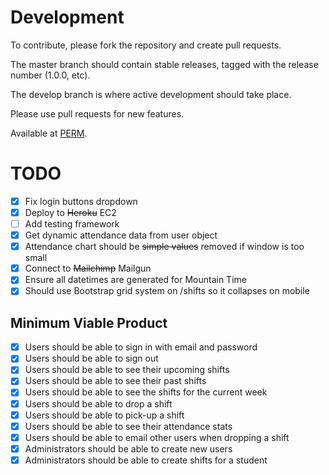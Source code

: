 Development
===========
To contribute, please fork the repository and create pull requests.

The master branch should contain stable releases, tagged with the release number (1.0.0, etc).

The develop branch is where active development should take place.

Please use pull requests for new features.

Available at [PERM](http://54.186.106.12/).

TODO
====
- [x] Fix login buttons dropdown
- [x] Deploy to ~~Heroku~~ EC2
- [ ] Add testing framework
- [x] Get dynamic attendance data from user object
- [x] Attendance chart should be ~~simple values~~ removed if window is too small
- [x] Connect to ~~Mailchimp~~ Mailgun
- [x] Ensure all datetimes are generated for Mountain Time
- [x] Should use Bootstrap grid system on /shifts so it collapses on mobile

Minimum Viable Product
----------------------
- [x] Users should be able to sign in with email and password
- [x] Users should be able to sign out
- [x] Users should be able to see their upcoming shifts
- [x] Users should be able to see their past shifts
- [x] Users should be able to see the shifts for the current week
- [x] Users should be able to drop a shift
- [x] Users should be able to pick-up a shift
- [x] Users should be able to see their attendance stats
- [x] Users should be able to email other users when dropping a shift
- [x] Administrators should be able to create new users
- [x] Administrators should be able to create shifts for a student
